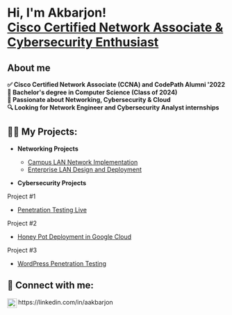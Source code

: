 <h1>Hi, I'm Akbarjon! <br/> <a href="https://www.linkedin.com/in/aakbarjon/">Cisco Certified Network Associate & Cybersecurity Enthusiast</a></h1>

<h2> About me </h2>
<b>✅ Cisco Certified Network Associate (CCNA) and CodePath Alumni '2022 <br> </b>
<b>🔭 Bachelor's degree in Computer Science (Class of 2024) <br> </b>
<b>🌱 Passionate about Networking, Cybersecurity & Cloud <br> </b>
<b>🔍 Looking for Network Engineer and Cybersecurity Analyst internships <br> </b>

<h2>👨‍💻 My Projects:</h2>

- <b>Networking Projects </b>
  - [Campus LAN Network Implementation](https://github.com/aakbarjon/Campus-LAN-Network-Implementation)
  - [Enterprise LAN Design and Deployment](https://github.com/aakbarjon/Enterprise-LAN-Design-and-Deployment-for-Midsize-Company)
    
- <b>Cybersecurity Projects </b>

Project #1
  - [Penetration Testing Live](https://github.com/aakbarjon/Penetration-Testing-Live-Websites)

Project #2
  - [Honey Pot Deployment in Google Cloud](https://github.com/aakbarjon/Honey-Pot-Deployment-in-Google-Cloud)

Project #3
  - [WordPress Penetration Testing](https://github.com/aakbarjon/WordPress-Penetration-Testing)


<h2> 🤳 Connect with me:</h2>
<img align="left"  | LinkedIn" width="22px" src="https://cdn.jsdelivr.net/npm/simple-icons@v3/icons/linkedin.svg" /> https://linkedin.com/in/aakbarjon


